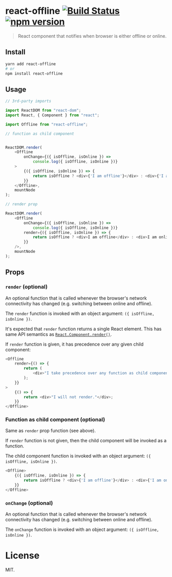react-offline [![Build Status](https://travis-ci.org/dashed/react-offline.svg)](https://travis-ci.org/dashed/react-offline) [![npm version](https://img.shields.io/npm/v/react-offline.svg?style=flat)](https://www.npmjs.com/package/react-offline)
=============

> React component that notifies when browser is either offline or online.

## Install

```sh
yarn add react-offline
# or
npm install react-offline
```

## Usage

```js
// 3rd-party imports

import ReactDOM from "react-dom";
import React, { Component } from "react";

import Offline from "react-offline";

// function as child component


ReactDOM.render(
    <Offline
        onChange={({ isOffline, isOnline }) =>
            console.log({ isOffline, isOnline })}
    >
        {({ isOffline, isOnline }) => {
            return isOffline ? <div>{'I am offline'}</div> : <div>{'I am online'}</div>;
        }}
    </Offline>,
    mountNode
);

// render prop

ReactDOM.render(
    <Offline
        onChange={({ isOffline, isOnline }) =>
            console.log({ isOffline, isOnline })}
        render={({ isOffline, isOnline }) => {
            return isOffline ? <div>I am offline</div> : <div>I am online</div>;
        }}
    />,
    mountNode
);
```

## Props

### `render` (optional)

An optional function that is called whenever the browser's network connectivity has changed (e.g. switching between online and offline).

The `render` function is invoked with an object argument: `({ isOffline, isOnline })`.

 It's expected that `render` function returns a single React element.
This has same API semantics as [`React.Component.render()`](https://facebook.github.io/react/docs/react-component.html#render).

If `render` function is given, it has precedence over any given child component:

```js
<Offline
    render={() => {
        return (
            <div>"I take precedence over any function as child component."</div>
        );
    }}
>
    {() => {
        return <div>"I will not render."</div>;
    }}
</Offline>
```


### Function as child component (optional)

Same as `render` prop function (see above).

If `render` function is not given, then the child component will be invoked as a function.

The child component function is invoked with an object argument: `({ isOffline, isOnline })`.

```js
<Offline>
    {({ isOffline, isOnline }) => {
        return isOffline ? <div>{'I am offline'}</div> : <div>{'I am online'}</div>;
    }}
</Offline>
````

### `onChange` (optional)

An optional function that is called whenever the browser's network connectivity has changed (e.g. switching between online and offline).

The `onChange` function is invoked with an object argument: `({ isOffline, isOnline })`.

License
=======

MIT.
